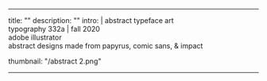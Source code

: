 ---

title: ""
description: ""
intro: |
 abstract typeface art <br>
 typography 332a | fall 2020 <br>
 adobe illustrator <br>
 abstract designs made from papyrus, comic sans, & impact

thumbnail: "/abstract 2.png"

---